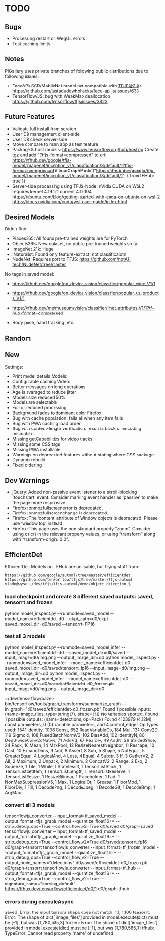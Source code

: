 # TODO

## Bugs

- Processing restart on WegGL errors
- Test caching limits

## Notes

PiGallery uses private branches of following public distributions due to following issues:

- FaceAPI: SSD/MobileNet model not compatible with TFJS@2.0+  
  <https://github.com/justadudewhohacks/face-api.js/issues/633>
- TensorFlow/JS: bug with WeakMap deallocation  
  <https://github.com/tensorflow/tfjs/issues/3823>

## Future Features

- Validate full install from scratch
- User DB management client-side
- User DB check server-side
- Move compare to main app as test feature
- Package & host models: https://www.tensorflow.org/hub/hosting
  Create tgz and add "?tfjs-format=compressed" to uri: <https://tfhub.dev/google/tfjs-model/imagenet/inception_v1/classification/3/default/1?tfjs-format=compressed>
  tf.loadGraphModel("https://tfhub.dev/google/tfjs-model/imagenet/inception_v1/classification/3/default/1", { fromTFHub: true })
- Server-side processing using TFJS-Node: nVidia CUDA on WSL2 requires kernel 4.19.121 current 4.19.104  
  <https://ubuntu.com/blog/getting-started-with-cuda-on-ubuntu-on-wsl-2>  
  <https://docs.nvidia.com/cuda/wsl-user-guide/index.html>  

## Desired Models

Didn't find:

- Places365: All found pre-trained weights are for PyTorch
- Objects365: New dataset, no public pre-trained weights so far
- ImageNet 21k: Huge
- iNaturalist: Found only feature-extract, not classificaiotn
- NudeNet: Requires port to TFJS: <https://github.com/notAI-tech/NudeNet/tree/master>

No tags in saved model:
- <https://tfhub.dev/google/on_device_vision/classifier/popular_wine_V1/1>
- <https://tfhub.dev/google/on_device_vision/classifier/popular_us_products_V1/1>
- <https://tfhub.dev/metmuseum/vision/classifier/imet_attributes_V1/1?tf-hub-format=compressed>

- Body pose, hand tracking ,etc.

## Random

## New

Settings:
- Print model details
Models:
- Configurable caching
Video:
- Better messages on long operations
- Age is avaraged to reduce jitter
- Models size reduced 50%
- Models are selectable
- Full or reduced processing
- Background fades to dominant color
Firefox:
- Bug with cache population: fails all when any item fails
- Bug with PWA caching load order
- Bug with content-length verification: result is block or encoding mismatch
- Missing getCapabilities for video tracks
- Missing some CSS tags
- Missing PWA installable
- Warnings on deprecated features without stating where
CSS package
- Dynamic rebuild
- Fixed ordering

## Dev Warnings

- jQuery: Added non-passive event listener to a scroll-blocking 'touchstart' event. Consider marking event handler as 'passive' to make the page more responsive.
- Firefox: onmozfullscreenerror is deprecated.
- Firefox: onmozfullscreenchange is deprecated.
- Firefox: The ‘content’ attribute of Window objects is deprecated.  Please use ‘window.top’ instead.
- Firefox: This page uses the non standard property “zoom”. Consider using calc() in the relevant property values, or using “transform” along with “transform-origin: 0 0”.

## EfficientDet

EfficientDet: Models on TFHub are unusable, but trying stuff from:  

    https://github.com/google/automl/tree/master/efficientdet
    https://github.com/tensorflow/tfjs/tree/master/tfjs-automl
    vlado@wyse:~/dev/tfjs/tfjs-automl/demo/object_detection $

### load checkpoint and create 3 different saved outputs: saved, tensorrt and frozen

python model_inspect.py --runmode=saved_model --model_name=efficientdet-d0 --ckpt_path=d0/ckpt --saved_model_dir=d0/saved --tensorrt=FP16

### test all 3 models

python model_inspect.py --runmode=saved_model_infer --model_name=efficientdet-d0 --saved_model_dir=d0/saved --input_image=d0/img.png --output_image_dir=d0
python model_inspect.py --runmode=saved_model_infer --model_name=efficientdet-d0 --saved_model_dir=d0/saved/tensorrt_fp16 --input_image=d0/img.png --output_image_dir=d0
python model_inspect.py --runmode=saved_model_infer --model_name=efficientdet-d0 --saved_model_dir=d0/saved/efficientdet-d0_frozen.pb --input_image=d0/img.png --output_image_dir=d0

 ~/dev/tensorflow/bazel-bin/tensorflow/tools/graph_transforms/summarize_graph --in_graph="d0/saved/efficientdet-d0_frozen.pb"
  Found 1 possible inputs: (name=image_files, type=string(7), shape=[?])
  No variables spotted.
  Found 1 possible outputs: (name=detections, op=Pack)
  Found 4123979 (4.12M) const parameters, 0 (0) variable parameters, and 4 control_edges
  Op types used: 1541 Identity, 1006 Const, 652 ReadVariableOp, 184 Mul, 134 Conv2D, 119 Sigmoid, 108 FusedBatchNormV3, 102 BiasAdd, 102 IdentityN, 80 DepthwiseConv2dNative, 71 AddV2, 67 RealDiv, 48 AddN, 26 StridedSlice, 24 Pack, 16 Mean, 14 MaxPool, 12 ResizeNearestNeighbor, 11 Reshape, 10 Cast, 10 ExpandDims, 9 Add, 8 Assert, 8 Sub, 5 Shape, 5 NotEqual, 5 GreaterEqual, 4 LogicalAnd, 4 Less, 4 Equal, 4 Substr, 3 If, 3 GatherV2, 2 All, 2 Maximum, 2 Unpack, 2 Minimum, 2 ConcatV2, 2 Range, 2 Exp, 2 Squeeze, 1 Tile, 1 While, 1 StatelessIf, 1 TensorListStack, 1 TensorListSetItem, 1 TensorListLength, 1 TensorListReserve, 1 TensorListResize, 1 ResizeBilinear, 1 Placeholder, 1 Pad, 1 NonMaxSuppressionV5, 1 Max, 1 LogicalOr, 1 Greater, 1 FloorMod, 1 FloorDiv, 1 Fill, 1 DecodePng, 1 DecodeJpeg, 1 DecodeGif, 1 DecodeBmp, 1 ArgMax

### convert all 3 models

tensorflowjs_converter --input_format=tf_saved_model --output_format=tfjs_graph_model --quantize_float16=* --strip_debug_ops=True --control_flow_v2=True d0/saved d0/graph-saved
tensorflowjs_converter --input_format=tf_saved_model --output_format=tfjs_graph_model --quantize_float16=* --strip_debug_ops=True --control_flow_v2=True d0/saved/tensorrt_fp16 d0/graph-tensorrt
tensorflowjs_converter --input_format=tf_frozen_model --output_format=tfjs_graph_model --quantize_float16=* --strip_debug_ops=True --control_flow_v2=True --output_node_names="detections" d0/saved/efficientdet-d0_frozen.pb d0/graph-tensorrt
tensorflowjs_converter --input_format=tf_hub --output_format=tfjs_graph_model --quantize_float16=* --strip_debug_ops=True --control_flow_v2=True --signature_name="serving_default" https://tfhub.dev/tensorflow/efficientdet/d0/1 d0/graph-tfhub

### errors during executeAsync
saved: Error: the input tensors shape does not match: 1,1, 1,100
tensorrt: Error: The shape of dict['image_files'] provided in model.execute(dict) must be [-1], but was [1,780,585,3]
frozen: Error: The shape of dict['image_files'] provided in model.execute(dict) must be [-1], but was [1,780,585,3]
tfhub: TypeError: Cannot read property 'name' of undefined

